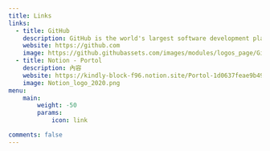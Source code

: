 ```yaml
---
title: Links
links:
  - title: GitHub
    description: GitHub is the world's largest software development platform.
    website: https://github.com
    image: https://github.githubassets.com/images/modules/logos_page/GitHub-Mark.png
  - title: Notion - Portol
    description: 內容
    website: https://kindly-block-f96.notion.site/Portol-1d0637feae9b49829cada5164f2bc1b7
    image: Notion_logo_2020.png
menu:
    main: 
        weight: -50
        params:
            icon: link

comments: false
---
```











